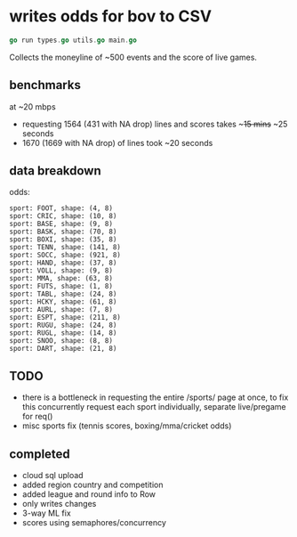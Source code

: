 # writes odds for bov to CSV

```go
go run types.go utils.go main.go
```

Collects the moneyline of ~500 events and the score of live games.

## benchmarks 

at ~20 mbps 

* requesting 1564 (431 with NA drop) lines and scores takes ~~~15 mins~~ ~25 seconds
* 1670 (1669 with NA drop) of lines took ~20 seconds


## data breakdown

odds:

    sport: FOOT, shape: (4, 8)
    sport: CRIC, shape: (10, 8)
    sport: BASE, shape: (9, 8)
    sport: BASK, shape: (70, 8)
    sport: BOXI, shape: (35, 8)
    sport: TENN, shape: (141, 8)
    sport: SOCC, shape: (921, 8)
    sport: HAND, shape: (37, 8)
    sport: VOLL, shape: (9, 8)
    sport: MMA, shape: (63, 8)
    sport: FUTS, shape: (1, 8)
    sport: TABL, shape: (24, 8)
    sport: HCKY, shape: (61, 8)
    sport: AURL, shape: (7, 8)
    sport: ESPT, shape: (211, 8)
    sport: RUGU, shape: (24, 8)
    sport: RUGL, shape: (14, 8)
    sport: SNOO, shape: (8, 8)
    sport: DART, shape: (21, 8)

## TODO

* there is a bottleneck in requesting the entire /sports/ page at once, to fix this concurrently request each sport individually, separate live/pregame for req()
* misc sports fix (tennis scores, boxing/mma/cricket odds)

## completed

* cloud sql upload
* added region country and competition
* added league and round info to Row
* only writes changes
* 3-way ML fix
* scores using semaphores/concurrency
